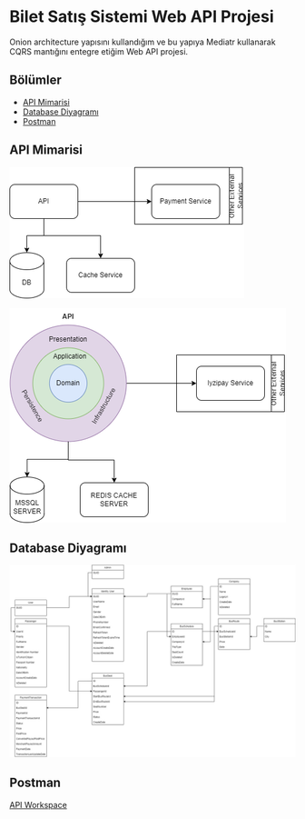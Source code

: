 
<h1> Bilet Satış Sistemi Web API Projesi </h1>

Onion architecture yapısını kullandığım ve bu yapıya Mediatr kullanarak CQRS mantığını entegre etiğim Web API projesi.

<h2> Bölümler </h2>

- [API Mimarisi](#api-mimarisi)
- [Database Diyagramı](#database-diyagramı)
- [Postman](#postman)

## API Mimarisi
![System Design-1](/github/SystemDesign-1.png)

![System Design-2](/github/SystemDesign-2.png)


## Database Diyagramı
![Database Diagram](/github/DB.jpg)


## Postman
[API Workspace](https://www.postman.com/systemofadown/workspace/iticketapi/overview)